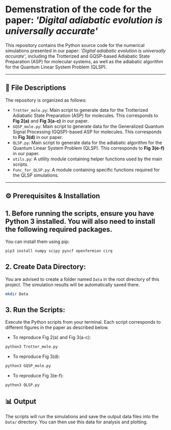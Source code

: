 # Demenstration of the code for the paper: *'Digital adiabatic evolution is universally accurate'*

This repository contains the Python source code for the numerical simulations presented in our paper: *'Digital adiabatic evolution is universally accurate'*, including the Trotterized and GQSP-based Adiabatic State Preparation (ASP) for molecular systems, as well as the adiabatic algorithm for the Quantum Linear System Problem (QLSP).

---

## 📜 File Descriptions

The repository is organized as follows:

* `Trotter_mole.py`: Main script to generate data for the Trotterized Adiabatic State Preparation (ASP) for molecules. This corresponds to **Fig 2(a)** and **Fig 3(a-c)** in our paper.
* `GQSP_mole.py`: Main script to generate data for the Generalized Quantum Signal Processing (GQSP)-based ASP for molecules. This corresponds to **Fig 3(d)** in our paper.
* `QLSP.py`: Main script to generate data for the adiabatic algorithm for the Quantum Linear System Problem (QLSP). This corresponds to **Fig 3(e-f)** in our paper.
* `utils.py`: A utility module containing helper functions used by the main scripts.
* `Func_for_QLSP.py`: A module containing specific functions required for the QLSP simulations.

---

## ⚙️ Prerequisites & Installation

## 1. Before running the scripts, ensure you have Python 3 installed. You will also need to install the following required packages.

You can install them using pip:
```bash
pip3 install numpy scipy pyscf openfermion cirq
```

## 2. Create Data Directory:
You are advised to create a folder named `Data` in the root directory of this project. The simulation results will be automatically saved there.

```bash
mkdir Data
```

## 3. Run the Scripts:
Execute the Python scripts from your terminal. Each script corresponds to different figures in the paper as described below.

* To reproduce Fig 2(a) and Fig 3(a-c):
```bash
python3 Trotter_mole.py
```

* To reproduce Fig 3(d):
```bash
python3 GQSP_mole.py
```

* To reproduce Fig 3(e-f):
```bash
python3 QLSP.py
```

## 📊 Output
The scripts will run the simulations and save the output data files into the `Data/` directory. You can then use this data for analysis and plotting.
